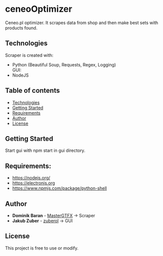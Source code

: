 # ceneoOptimizer
Ceneo.pl optimizer. It scrapes data from shop and then make best sets with products found. 

## Technologies
Scraper is created with:
* Python (Beautiful Soup, Requests, Regex, Logging)  
GUI:  
* NodeJS

## Table of contents
* [Technologies](#technologies)
* [Getting Started](#getting-started)
* [Requirements](#requirements)
* [Author](#author)
* [License](#license)

## Getting Started
Start gui with npm start in gui directory.

## Requirements:
* https://nodejs.org/
* https://electronjs.org
* https://www.npmjs.com/package/python-shell

## Author
* **Dominik Baran** - [MasterGTFX](https://github.com/MasterGTFX)     -> Scraper
* **Jakub Zuber** - [zuberol](https://github.com/zuberol)             -> GUI

## License
This project is free to use or modify.
